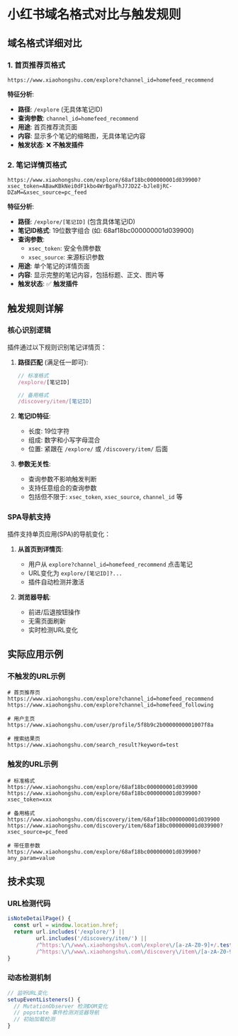 # 小红书域名格式对比与触发规则

## 域名格式详细对比

### 1. 首页推荐页格式
```
https://www.xiaohongshu.com/explore?channel_id=homefeed_recommend
```

**特征分析**:
- **路径**: `/explore` (无具体笔记ID)
- **查询参数**: `channel_id=homefeed_recommend`
- **用途**: 首页推荐流页面
- **内容**: 显示多个笔记的缩略图，无具体笔记内容
- **触发状态**: ❌ **不触发插件**

### 2. 笔记详情页格式
```
https://www.xiaohongshu.com/explore/68af18bc000000001d039900?xsec_token=ABawKBkNei0dF1kbo4WrBgaFhJ7JD2Z-bJle8jRC-DZaM=&xsec_source=pc_feed
```

**特征分析**:
- **路径**: `/explore/[笔记ID]` (包含具体笔记ID)
- **笔记ID格式**: 19位数字组合 (如: 68af18bc000000001d039900)
- **查询参数**: 
  - `xsec_token`: 安全令牌参数
  - `xsec_source`: 来源标识参数
- **用途**: 单个笔记的详情页面
- **内容**: 显示完整的笔记内容，包括标题、正文、图片等
- **触发状态**: ✅ **触发插件**

## 触发规则详解

### 核心识别逻辑

插件通过以下规则识别笔记详情页：

1. **路径匹配** (满足任一即可):
   ```javascript
   // 标准格式
   /explore/[笔记ID]
   
   // 备用格式
   /discovery/item/[笔记ID]
   ```

2. **笔记ID特征**:
   - 长度: 19位字符
   - 组成: 数字和小写字母混合
   - 位置: 紧跟在 `/explore/` 或 `/discovery/item/` 后面

3. **参数无关性**:
   - 查询参数不影响触发判断
   - 支持任意组合的查询参数
   - 包括但不限于: `xsec_token`, `xsec_source`, `channel_id` 等

### SPA导航支持

插件支持单页应用(SPA)的导航变化：

1. **从首页到详情页**:
   - 用户从 `explore?channel_id=homefeed_recommend` 点击笔记
   - URL变化为 `explore/[笔记ID]?...`
   - 插件自动检测并激活

2. **浏览器导航**:
   - 前进/后退按钮操作
   - 无需页面刷新
   - 实时检测URL变化

## 实际应用示例

### 不触发的URL示例
```
# 首页推荐页
https://www.xiaohongshu.com/explore?channel_id=homefeed_recommend
https://www.xiaohongshu.com/explore?channel_id=homefeed_following

# 用户主页
https://www.xiaohongshu.com/user/profile/5f8b9c2b0000000001007f8a

# 搜索结果页
https://www.xiaohongshu.com/search_result?keyword=test
```

### 触发的URL示例
```
# 标准格式
https://www.xiaohongshu.com/explore/68af18bc000000001d039900
https://www.xiaohongshu.com/explore/68af18bc000000001d039900?xsec_token=xxx

# 备用格式
https://www.xiaohongshu.com/discovery/item/68af18bc000000001d039900
https://www.xiaohongshu.com/discovery/item/68af18bc000000001d039900?xsec_source=pc_feed

# 带任意参数
https://www.xiaohongshu.com/explore/68af18bc000000001d039900?any_param=value
```

## 技术实现

### URL检测代码
```javascript
isNoteDetailPage() {
  const url = window.location.href;
  return url.includes('/explore/') || 
         url.includes('/discovery/item/') ||
         /^https:\/\/www\.xiaohongshu\.com\/explore\/[a-zA-Z0-9]+/.test(url) ||
         /^https:\/\/www\.xiaohongshu\.com\/discovery\/item\/[a-zA-Z0-9]+/.test(url);
}
```

### 动态检测机制
```javascript
// 监听URL变化
setupEventListeners() {
  // MutationObserver 检测DOM变化
  // popstate 事件检测浏览器导航
  // 初始加载检测
}
```